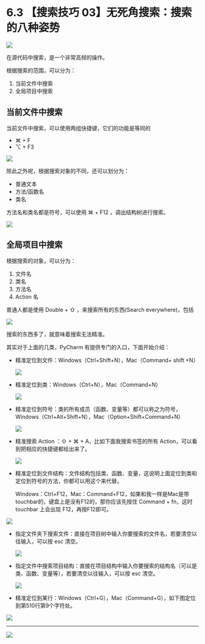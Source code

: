 # 6.3 【搜索技巧 03】无死角搜索：搜索的八种姿势

![](http://image.iswbm.com/20200804124133.png)

在源代码中搜索，是一个非常高频的操作。

根据搜索的范围，可以分为：

1. 当前文件中搜索
2. 全局项目中搜索

## 当前文件中搜索

当前文件中搜索，可以使用两组快捷键，它们的功能是等同的

- ⌘ + F
- ⌥ + F3

![](http://image.iswbm.com/20200829164915.png)

除此之外呢，根据搜索对象的不同，还可以划分为：

- 普通文本
- 方法/函数名
- 类名

方法名和类名都是符号，可以使用 ⌘ + F12 ，调出结构树进行搜索。

![](http://image.iswbm.com/20200829164840.png)

## 全局项目中搜索

根据搜索的对象，可以分为：

1. 文件名
2. 类名
3. 方法名
4. Action 名

普通人都是使用 Double + ⇧ ，来搜索所有的东西(Search everywhere)，包括

![](http://image.iswbm.com/20200829100514.png)

搜索的东西多了，就意味着搜索无法精准。

其实对于上面的几类，PyCharm 有提供专门的入口，下面开始介绍：

- 精准定位到文件：Windows（Ctrl+Shift+N），Mac（Command+ shift +N）

  ![](http://image.iswbm.com/image-20200829100632657.png)

- 精准定位到类：Windows（Ctrl+N），Mac（Command+N）

  ![](http://image.iswbm.com/20200829100728.png)

- 精准定位到符号：类的所有成员（函数、变量等）都可以称之为符号，Windows（Ctrl+Alt+Shift+N），Mac（Option+Shift+Command+N）

  ![](http://image.iswbm.com/20200829100923.png)

- 精准搜索 Action ：⇧ + ⌘ + A，比如下面我搜索书签的所有 Action，可以看到把相应的快捷键都给出来了。

  ![](http://image.iswbm.com/20200829224323.png)

- 精准定位到文件结构：文件结构包括类、函数、变量，这说明上面定位到类和定位到符号的方法，你都可以用这个来代替。

  Windows：Ctrl+F12，Mac：Command+F12，如果和我一样是Mac是带touchbar的，键盘上是没有F12的，那你应该先按住 Command + fn，这时 touchbar 上会出现 F12，再按F12即可。

![](http://image.iswbm.com/20200829100818.png)

- 指定文件夹下搜索文件：直接在项目树中输入你要搜索的文件名，若要清空以往输入，可以按 esc 清空。

  ![](http://image.iswbm.com/20200829100237.png)

- 指定文件中搜索项目结构：直接在项目结构中输入你要搜索的结构名（可以是类、函数、变量等），若要清空以往输入，可以按 esc 清空。

  ![](http://image.iswbm.com/20200829100429.png)

- 精准定位到某行：Windows（Ctrl+G），Mac（Command+G），如下图定位到第510行第9个字符处。

![](http://image.python-online.cn/20190616234038.png)



---

![](http://image.iswbm.com/20200607174235.png)